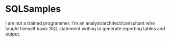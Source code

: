 # SQLSamples
I am not a trained programmer. I'm an analyst/architect/consultant who taught himself basic SQL statement writing to generate reporting tables and output. 

